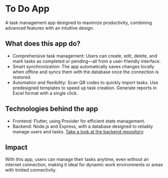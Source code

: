 # To Do App

A task management app designed to maximize productivity, combining advanced features with an intuitive design.

## What does this app do?

- Comprehensive task management:
Users can create, edit, delete, and mark tasks as completed or pending—all from a user-friendly interface.
- Smart synchronization:
The app automatically saves changes locally when offline and syncs them with the database once the connection is restored.
- Automation and flexibility:
Scan QR codes to quickly import tasks.
Use predesigned templates to speed up task creation.
Generate reports in Excel format with a single click.

## Technologies behind the app

- Frontend: Flutter, using Provider for efficient state management.
- Backend: Node.js and Express, with a database designed to reliably manage users and tasks. [Take a look at the backend repository](https://github.com/laubrener/to_do_app_server)

## Impact

With this app, users can manage their tasks anytime, even without an internet connection, making it ideal for dynamic work environments or areas with limited connectivity.
